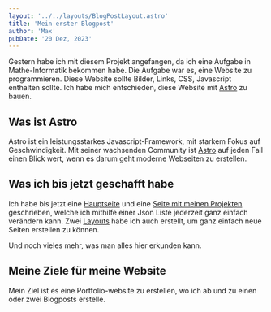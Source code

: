 ```yaml
---
layout: '../../layouts/BlogPostLayout.astro'
title: 'Mein erster Blogpost'
author: 'Max'
pubDate: '20 Dez, 2023'
---
```


Gestern habe ich mit diesem Projekt angefangen, da ich eine Aufgabe in Mathe-Informatik bekommen habe. Die Aufgabe war es, eine Website zu programmieren.
Diese Website sollte Bilder, Links, CSS, Javascript enthalten sollte.
Ich habe mich entschieden, diese Website mit [Astro](https://astro.build) zu bauen.

## Was ist Astro

Astro ist ein leistungsstarkes Javascript-Framework, mit starkem Fokus auf Geschwindigkeit. Mit seiner wachsenden Community ist [Astro](https://astro.build) auf jeden Fall einen Blick wert, wenn es darum geht moderne Webseiten zu erstellen.

## Was ich bis jetzt geschafft habe

Ich habe bis jetzt eine [Hauptseite](/) und eine [Seite mit meinen Projekten](/work) geschrieben, welche ich mithilfe einer Json Liste jederzeit ganz einfach verändern kann.
Zwei [Layouts](https://docs.astro.build/de/core-concepts/layouts/) habe ich auch erstellt, um ganz einfach neue Seiten erstellen zu können.

Und noch vieles mehr, was man alles hier erkunden kann.

## Meine Ziele für meine Website

Mein Ziel ist es eine Portfolio-website zu erstellen, wo ich ab und zu einen oder zwei Blogposts erstelle.

